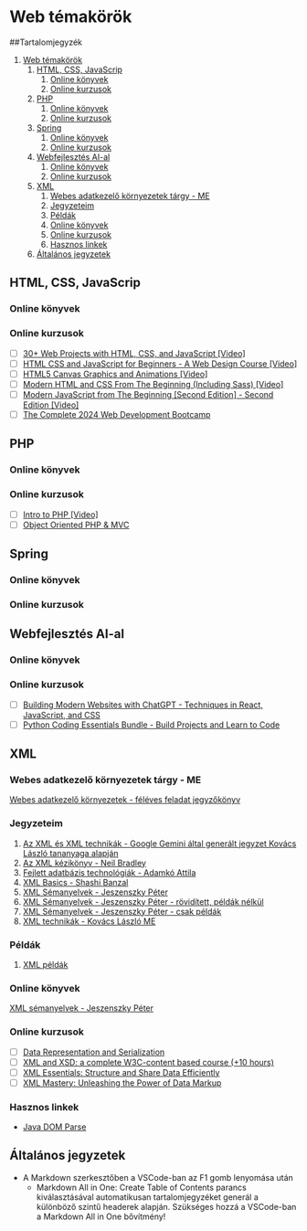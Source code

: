 # Web témakörök

##Tartalomjegyzék

1. [Web témakörök](#web-témakörök)
   1. [HTML, CSS, JavaScrip](#html-css-javascrip)
      1. [Online könyvek](#online-könyvek)
      2. [Online kurzusok](#online-kurzusok)
   2. [PHP](#php)
      1. [Online könyvek](#online-könyvek-1)
      2. [Online kurzusok](#online-kurzusok-1)
   3. [Spring](#spring)
      1. [Online könyvek](#online-könyvek-2)
      2. [Online kurzusok](#online-kurzusok-2)
   4. [Webfejlesztés AI-al](#webfejlesztés-ai-al)
      1. [Online könyvek](#online-könyvek-3)
      2. [Online kurzusok](#online-kurzusok-3)
   5. [XML](#xml)
      1. [Webes adatkezelő környezetek tárgy - ME](#webes-adatkezelő-környezetek-tárgy---me)
      2. [Jegyzeteim](#jegyzeteim)
      3. [Példák](#példák)
      4. [Online könyvek](#online-könyvek-4)
      5. [Online kurzusok](#online-kurzusok-4)
      6. [Hasznos linkek](#hasznos-linkek)
   6. [Általános jegyzetek](#általános-jegyzetek)


## HTML, CSS, JavaScrip

### Online könyvek

### Online kurzusok

- [ ] [30+ Web Projects with HTML, CSS, and JavaScript [Video]](https://subscription.packtpub.com/video/web-development/9781803235806/p1/video1_1/promo-video)
- [ ] [HTML CSS and JavaScript for Beginners - A Web Design Course [Video]](https://subscription.packtpub.com/video/web-development/9781838551278/p1/video1_1/introduction-to-web-development)
- [ ] [HTML5 Canvas Graphics and Animations [Video]](https://subscription.packtpub.com/video/web-development/9781836202578/p1/video1_1/overview)
- [ ] [Modern HTML and CSS From The Beginning (Including Sass) [Video]](https://subscription.packtpub.com/video/web-development/9781838822828/113179/113180/welcome-to-the-course)
- [ ] [Modern JavaScript from The Beginning [Second Edition] - Second Edition [Video]](https://subscription.packtpub.com/video/programming/9781805127826/p1/video1_1/welcome-to-the-course)
- [ ] [The Complete 2024 Web Development Bootcamp](https://www.udemy.com/course/the-complete-web-development-bootcamp/?couponCode=BFCPSALE24)

## PHP

### Online könyvek

### Online kurzusok

- [ ] [Intro to PHP [Video]](https://subscription.packtpub.com/video/web-development/9781836202394/p1/video1_1/php-overview-and-getting-started)
- [ ] [Object Oriented PHP & MVC](https://www.udemy.com/course/object-oriented-php-mvc/?couponCode=BFCPSALE24)

## Spring

### Online könyvek

### Online kurzusok

## Webfejlesztés AI-al

### Online könyvek

### Online kurzusok

- [ ] [Building Modern Websites with ChatGPT - Techniques in React, JavaScript, and CSS](https://training.mammothinteractive.com/courses/enrolled/2518307)
- [ ] [Python Coding Essentials Bundle - Build Projects and Learn to Code](https://training.mammothinteractive.com/courses/enrolled/2611301)

## XML

### Webes adatkezelő környezetek tárgy - ME

[Webes adatkezelő környezetek - féléves feladat jegyzőkönyv](XML_ME/Webes_adatkezelo_kornyezetek/readme.md)

### Jegyzeteim

1. [Az XML és XML technikák - Google Gemini által generált jegyzet Kovács László tananyaga alapján](Gemini_jegyet/readme.md)
2. [Az XML kézikönyv - Neil Bradley](XML-kezikonyv_Neil_Bradley/readme.md)
3. [Fejlett adatbázis technológiák - Adamkó Attila](Fejlett_adatbazis_technologiak-Adamko_Attila/notes.md)
4. [XML Basics - Shashi Banzal](XML_basics-S_Banzal/readme.md)
5. [XML Sémanyelvek - Jeszenszky Péter](XML_semanyelvek-Jeszenszky_Peter/notes.md)
6. [XML Sémanyelvek - Jeszenszky Péter - rövidített, példák nélkül](XML_semanyelvek-Jeszenszky_Peter/notes_rovid.md)
7. [XML Sémanyelvek - Jeszenszky Péter - csak példák](XML_semanyelvek-Jeszenszky_Peter/notes_examples.md)
8. [XML technikák - Kovács László ME](XML_Kovacs_Laszlo/notes.md)

### Példák

1.  [XML példák](Gemini_jegyet/examples.md)

### Online könyvek

[XML sémanyelvek - Jeszenszky Péter](https://arato.inf.unideb.hu/jeszenszky.peter/xml/book/)

### Online kurzusok

- [ ] [Data Representation and Serialization](https://www.udemy.com/course/data-representation-and-serialization/?couponCode=BFCPSALE24)
- [ ] [XML and XSD: a complete W3C-content based course (+10 hours)](https://www.udemy.com/course/xml-and-xsd-a-complete-w3c-content-based-course/)
- [ ] [XML Essentials: Structure and Share Data Efficiently](https://www.udemy.com/course/xml-essentials-structure-and-share-data-efficiently/)
- [ ] [XML Mastery: Unleashing the Power of Data Markup](https://www.udemy.com/course/xml-novice-to-ninja/)

### Hasznos linkek

- [Java DOM Parse](https://www.tutorialspoint.com/java_xml/java_dom_parse_document.htm)

## Általános jegyzetek

* A Markdown szerkesztőben a VSCode-ban az F1 gomb lenyomása után
  * Markdown All in One: Create Table of Contents parancs kiválasztásával automatikusan tartalomjegyzéket generál a különböző szintű headerek alapján. Szükséges hozzá a VSCode-ban a Markdown All in One bővítmény!